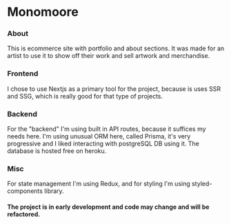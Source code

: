 # Monomoore

### About
This is ecommerce site with portfolio and about sections. It was made for an artist to use it to show off their work and sell artwork and merchandise.

### Frontend
I chose to use Nextjs as a primary tool for the project, because is uses SSR and SSG, which is really good for that type of projects.  

### Backend
For the "backend" I'm using built in API routes, because it suffices my needs here. I'm using unusual ORM here, called Prisma, it's very progressive and I liked interacting with postgreSQL DB using it. The database is hosted free on heroku. 

### Misc
For state management I'm using Redux, and for styling I'm using styled-components library.

#### The project is in early development and code may change and will be refactored.